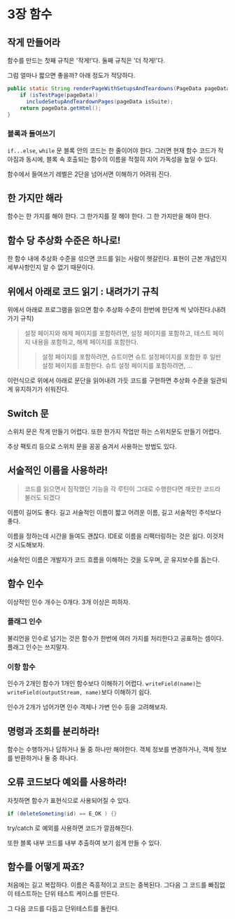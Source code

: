 # 3장 함수

## 작게 만들어라

함수를 만드는 첫째 규칙은 '작게!'다. 둘째 규칙은 '더 작게!'다.

그럼 얼마나 짧으면 좋을까? 아래 정도가 적당하다.

```java
public static String renderPageWithSetupsAndTeardowns(PageData pageData, boolean isSuite) throws Exception {
    if (isTestPage(pageData))
      includeSetupAndTeardownPages(pageData isSuite);
    return pageData.getHtml();
}
```

### 블록과 들여쓰기

`if...else`, `while` 문 블록 안의 코드는 한 줄이어야 한다. 그러면 현재 함수 코드가 작아짐과 동시에, 블록 속 호출되는 함수의 이름을 적절히 지어 가독성을 높일 수 있다.

함수에서 들여쓰기 레벨은 2단을 넘어서면 이해하기 어려워 진다.

## 한 가지만 해라

함수는 한 가지를 해야 한다. 그 한가지를 잘 해야 한다. 그 한 가지만을 해야 한다.

## 함수 당 추상화 수준은 하나로!

한 함수 내에 추상화 수준을 섞으면 코드를 읽는 사람이 헷갈린다. 표현이 근본 개념인지 세부사항인지 알 수 없기 때문이다.

## 위에서 아래로 코드 읽기 : 내려가기 규칙

위에서 아래로 프로그램을 읽으면 함수 추상화 수준이 한번에 한단계 씩 낮아진다.(내려가기 규칙)

> 설정 페이지와 해제 페이지를 포함하려면, 설정 페이지를 포함하고, 테스트 페이지 내용을 포함하고, 해제 페이지를 포함한다.
>
> > 설정 페이지를 포함하려면, 슈트이면 슈트 설정페이지를 포함한 후 일반 설정 페이지를 포함한다.
> > 슈트 설정 페이지를 포함하려면, ...

이런식으로 위에서 아래로 문단을 읽어내려 가듯 코드를 구현하면 추상화 수준을 일관되게 유지하기가 쉬워진다.

## Switch 문

스위치 문은 작게 만들기 어렵다. 또한 한가지 작업만 하는 스위치문도 만들기 어렵다.

추상 팩토리 등으로 스위치 문을 꽁꽁 숨겨서 사용하는 방법도 있다.

## 서술적인 이름을 사용하라!

> 코드를 읽으면서 짐작했던 기능을 각 루틴이 그대로 수행한다면 깨끗한 코드라 불러도 되겠다

이름이 길어도 좋다. 길고 서술적인 이름이 짧고 어려운 이름, 길고 서술적인 주석보다 좋다.

이름을 정하는데 시간을 들여도 괜찮다. IDE로 이름을 리팩터링하는 것은 쉽다. 이것저것 시도해보자.

서술적인 이름은 개발자가 코드 흐름을 이해하는 것을 도우며, 곧 유지보수를 돕는다.

## 함수 인수

이상적인 인수 개수는 0개다. 3개 이상은 피하자.

### 플래그 인수

불리언을 인수로 넘기는 것은 함수가 한번에 여러 가지를 처리한다고 공표하는 셈이다. 플래그 인수는 쓰지말자.

### 이항 함수

인수가 2개인 함수가 1개인 함수보다 이해하기 어렵다. `writeField(name)`는 `writeField(outputStream, name)`보다 이해하기 쉽다.

인수가 2개가 넘어가면 인수 객체나 가변 인수 등을 고려해보자.

## 명령과 조회를 분리하라!

함수는 수행하거나 답하거나 둘 중 하나만 해야한다. 객체 정보를 변경하거나, 객체 정보를 반환하거나 둘 중 하나다.

## 오류 코드보다 예외를 사용하라!

자칫하면 함수가 표현식으로 사용되어질 수 있다.

```java
if (deleteSometing(id) == E_OK ) {}
```

try/catch 로 예외를 사용하면 코드가 깔끔해진다.

또한 블록 내부 코드를 내부 추출하여 보기 쉽게 만들 수 있다.

## 함수를 어떻게 짜죠?

처음에는 길고 복잡하다. 이름은 즉흥적이고 코드는 중복된다. 그다음 그 코드를 빠짐없이 테스트하는 단위 테스트 케이스를 만든다.

그 다음 코드를 다듬고 단위테스트를 돌린다.
